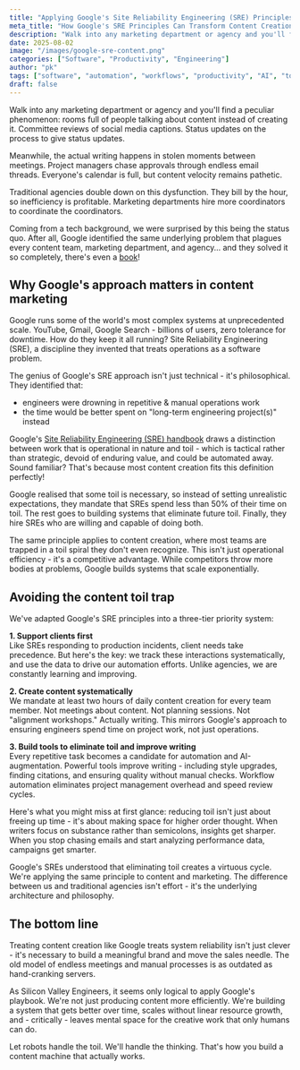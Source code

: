 ```yaml
---
title: "Applying Google's Site Reliability Engineering (SRE) Principles to Writing & Content"
meta_title: "How Google's SRE Principles Can Transform Content Creation"
description: "Walk into any marketing department or agency and you'll find a peculiar phenomenon: rooms full of people talking about content instead of creating it. Coming from a tech background, we were surprised by this being the status quo."
date: 2025-08-02
image: "/images/google-sre-content.png"
categories: ["Software", "Productivity", "Engineering"]
author: "pk"
tags: ["software", "automation", "workflows", "productivity", "AI", "tools", "marketing"]
draft: false
---
```


Walk into any marketing department or agency and you'll find a peculiar phenomenon: rooms full of people talking about content instead of creating it. Committee reviews of social media captions. Status updates on the process to give status updates.

Meanwhile, the actual writing happens in stolen moments between meetings. Project managers chase approvals through endless email threads. Everyone's calendar is full, but content velocity remains pathetic.

Traditional agencies double down on this dysfunction. They bill by the hour, so inefficiency is profitable. Marketing departments hire more coordinators to coordinate the coordinators. 

Coming from a tech background, we were surprised by this being the status quo. After all, Google identified the same underlying problem that plagues every content team, marketing department, and agency… and they solved it so completely, there's even a [book](https://sre.google/books/)!
 
## Why Google's approach matters in content marketing

Google runs some of the world's most complex systems at unprecedented scale. YouTube, Gmail, Google Search - billions of users, zero tolerance for downtime. How do they keep it all running? Site Reliability Engineering (SRE), a discipline they invented that treats operations as a software problem.

The genius of Google's SRE approach isn't just technical - it's philosophical. They identified that:
- engineers were drowning in repetitive & manual operations work
- the time would be better spent on "long-term engineering project(s)" instead

Google's [Site Reliability Engineering (SRE) handbook](https://sre.google/sre-book/table-of-contents/) draws a distinction between work that is operational in nature and toil - which is tactical rather than strategic, devoid of enduring value, and could be automated away. Sound familiar? That's because most content creation fits this definition perfectly!

Google realised that some toil is necessary, so instead of setting unrealistic expectations, they mandate that SREs spend less than 50% of their time on toil. The rest goes to building systems that eliminate future toil. Finally, they hire SREs who are willing and capable of doing both.

The same principle applies to content creation, where most teams are trapped in a toil spiral they don't even recognize. This isn't just operational efficiency - it's a competitive advantage. While competitors throw more bodies at problems, Google builds systems that scale exponentially.

## Avoiding the content toil trap

We've adapted Google's SRE principles into a three-tier priority system:

**1. Support clients first**  
Like SREs responding to production incidents, client needs take precedence. But here's the key: we track these interactions systematically, and use the data to drive our automation efforts. Unlike agencies, we are constantly learning and improving.

**2. Create content systematically**  
We mandate at least two hours of daily content creation for every team member. Not meetings about content. Not planning sessions. Not "alignment workshops." Actually writing. This mirrors Google's approach to ensuring engineers spend time on project work, not just operations.

**3. Build tools to eliminate toil and improve writing**  
Every repetitive task becomes a candidate for automation and AI-augmentation. Powerful tools improve writing - including style upgrades, finding citations, and ensuring quality without manual checks. Workflow automation eliminates project management overhead and speed review cycles.

Here's what you might miss at first glance: reducing toil isn't just about freeing up time - it's about making space for higher order thought. When writers focus on substance rather than semicolons, insights get sharper. When you stop chasing emails and start analyzing performance data, campaigns get smarter.

Google's SREs understood that eliminating toil creates a virtuous cycle. We're applying the same principle to content and marketing. The difference between us and traditional agencies isn't effort - it's the underlying architecture and philosophy.

## The bottom line

Treating content creation like Google treats system reliability isn't just clever - it's necessary to build a meaningful brand and move the sales needle. The old model of endless meetings and manual processes is as outdated as hand-cranking servers.

As Silicon Valley Engineers, it seems only logical to apply Google's playbook. We're not just producing content more efficiently. We're building a system that gets better over time, scales without linear resource growth, and - critically - leaves mental space for the creative work that only humans can do.

Let robots handle the toil. We'll handle the thinking. That's how you build a content machine that actually works.